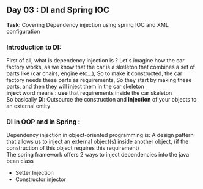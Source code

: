 ## Day 03 : DI and Spring IOC

**Task**: Covering Dependency injection using spring IOC and XML configuration

### Introduction to DI:
First of all, what is dependency injection is ? Let's imagine how the car factory works, as we know that the car is a skeleton that combines a set of parts like (car chairs, engine etc...), So to make it constructed, the car factory needs these parts as requirements, So they start by making these parts, and then they will inject them in the car skeleton  
**inject** word means : **use** that requirements inside the car skeleton  
So basically **DI**: Outsource the construction and **injection** of your objects to an external entity  

### DI in OOP and in Spring :
Dependency injection in object-oriented programming is: A design pattern that allows us to inject an external object(s) inside another object, (if the construction of this object requires this requirement)  
The spring framework offers 2 ways to inject dependencies into the java bean class  
- Setter Injection  
- Constructor injector  
